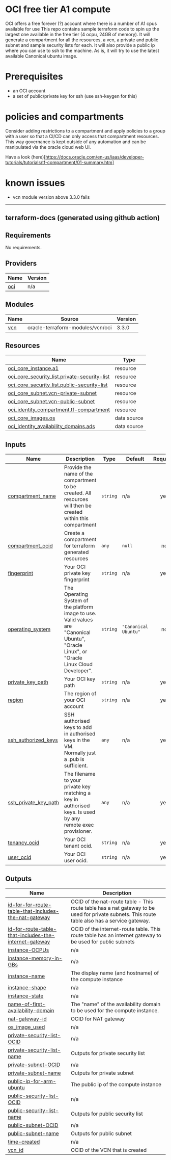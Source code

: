 # OCI free tier A1 compute

OCI offers a free forever (?) account where there is a number of A1 cpus available for use
This repo contains sample terraform code to spin up the largest one available in the free tier (4 ocpu, 24GB of memory).
It will generate a compartment for all the resources, a vcn, a private and public subnet and sample security lists for each. It will also provide a public ip where you can use to ssh to the machine.
As is, it will try to use the latest available Canonical ubuntu image.

# Prerequisites
- an OCI account
- a set of public/private key for ssh (use ssh-keygen for this)

# policies and compartments
Consider adding restrictions to a compartment and apply policies to a group with a user so that a CI/CD can only access that compartment resources. This way governance is kept outside of any automation and can be manipulated via the oracle cloud web UI.

Have a look (here)[https://docs.oracle.com/en-us/iaas/developer-tutorials/tutorials/tf-compartment/01-summary.htm]


# known issues
- vcn module version above 3.3.0 fails
---
## terraform-docs (generated using github action)
<!-- BEGIN_TF_DOCS -->
## Requirements

No requirements.

## Providers

| Name | Version |
|------|---------|
| <a name="provider_oci"></a> [oci](#provider\_oci) | n/a |

## Modules

| Name | Source | Version |
|------|--------|---------|
| <a name="module_vcn"></a> [vcn](#module\_vcn) | oracle-terraform-modules/vcn/oci | 3.3.0 |

## Resources

| Name | Type |
|------|------|
| [oci_core_instance.a1](https://registry.terraform.io/providers/oracle/oci/latest/docs/resources/core_instance) | resource |
| [oci_core_security_list.private-security-list](https://registry.terraform.io/providers/oracle/oci/latest/docs/resources/core_security_list) | resource |
| [oci_core_security_list.public-security-list](https://registry.terraform.io/providers/oracle/oci/latest/docs/resources/core_security_list) | resource |
| [oci_core_subnet.vcn-private-subnet](https://registry.terraform.io/providers/oracle/oci/latest/docs/resources/core_subnet) | resource |
| [oci_core_subnet.vcn-public-subnet](https://registry.terraform.io/providers/oracle/oci/latest/docs/resources/core_subnet) | resource |
| [oci_identity_compartment.tf-compartment](https://registry.terraform.io/providers/oracle/oci/latest/docs/resources/identity_compartment) | resource |
| [oci_core_images.os](https://registry.terraform.io/providers/oracle/oci/latest/docs/data-sources/core_images) | data source |
| [oci_identity_availability_domains.ads](https://registry.terraform.io/providers/oracle/oci/latest/docs/data-sources/identity_availability_domains) | data source |

## Inputs

| Name | Description | Type | Default | Required |
|------|-------------|------|---------|:--------:|
| <a name="input_compartment_name"></a> [compartment\_name](#input\_compartment\_name) | Provide the name of the compartment to be created. All resources will then be created within this compartment | `string` | n/a | yes |
| <a name="input_compartment_ocid"></a> [compartment\_ocid](#input\_compartment\_ocid) | Create a compartment for terraform generated resources | `any` | `null` | no |
| <a name="input_fingerprint"></a> [fingerprint](#input\_fingerprint) | Your OCI private key fingerprint | `string` | n/a | yes |
| <a name="input_operating_system"></a> [operating\_system](#input\_operating\_system) | The Operating System of the platform image to use. Valid values are "Canonical Ubuntu", "Oracle Linux", or "Oracle Linux Cloud Developer". | `string` | `"Canonical Ubuntu"` | no |
| <a name="input_private_key_path"></a> [private\_key\_path](#input\_private\_key\_path) | Your OCI key path | `string` | n/a | yes |
| <a name="input_region"></a> [region](#input\_region) | The region of your OCI account | `string` | n/a | yes |
| <a name="input_ssh_authorized_keys"></a> [ssh\_authorized\_keys](#input\_ssh\_authorized\_keys) | SSH authorised keys to add in authorised keys in the VM. Normally just a .pub is sufficient. | `any` | n/a | yes |
| <a name="input_ssh_private_key_path"></a> [ssh\_private\_key\_path](#input\_ssh\_private\_key\_path) | The filename to your private key matching a key in authorised keys. Is used by any remote exec provisioner. | `any` | n/a | yes |
| <a name="input_tenancy_ocid"></a> [tenancy\_ocid](#input\_tenancy\_ocid) | Your OCI tenant ocid. | `string` | n/a | yes |
| <a name="input_user_ocid"></a> [user\_ocid](#input\_user\_ocid) | Your OCI user ocid. | `string` | n/a | yes |

## Outputs

| Name | Description |
|------|-------------|
| <a name="output_id-for-for-route-table-that-includes-the-nat-gateway"></a> [id-for-for-route-table-that-includes-the-nat-gateway](#output\_id-for-for-route-table-that-includes-the-nat-gateway) | OCID of the nat-route table - This route table has a nat gateway to be used for private subnets. This route table also has a service gateway. |
| <a name="output_id-for-route-table-that-includes-the-internet-gateway"></a> [id-for-route-table-that-includes-the-internet-gateway](#output\_id-for-route-table-that-includes-the-internet-gateway) | OCID of the internet-route table. This route table has an internet gateway to be used for public subnets |
| <a name="output_instance-OCPUs"></a> [instance-OCPUs](#output\_instance-OCPUs) | n/a |
| <a name="output_instance-memory-in-GBs"></a> [instance-memory-in-GBs](#output\_instance-memory-in-GBs) | n/a |
| <a name="output_instance-name"></a> [instance-name](#output\_instance-name) | The display name (and hostname) of the compute instance |
| <a name="output_instance-shape"></a> [instance-shape](#output\_instance-shape) | n/a |
| <a name="output_instance-state"></a> [instance-state](#output\_instance-state) | n/a |
| <a name="output_name-of-first-availability-domain"></a> [name-of-first-availability-domain](#output\_name-of-first-availability-domain) | The "name" of the availability domain to be used for the compute instance. |
| <a name="output_nat-gateway-id"></a> [nat-gateway-id](#output\_nat-gateway-id) | OCID for NAT gateway |
| <a name="output_os_image_used"></a> [os\_image\_used](#output\_os\_image\_used) | n/a |
| <a name="output_private-security-list-OCID"></a> [private-security-list-OCID](#output\_private-security-list-OCID) | n/a |
| <a name="output_private-security-list-name"></a> [private-security-list-name](#output\_private-security-list-name) | Outputs for private security list |
| <a name="output_private-subnet-OCID"></a> [private-subnet-OCID](#output\_private-subnet-OCID) | n/a |
| <a name="output_private-subnet-name"></a> [private-subnet-name](#output\_private-subnet-name) | Outputs for private subnet |
| <a name="output_public-ip-for-arm-ubuntu"></a> [public-ip-for-arm-ubuntu](#output\_public-ip-for-arm-ubuntu) | The public ip of the compute instance |
| <a name="output_public-security-list-OCID"></a> [public-security-list-OCID](#output\_public-security-list-OCID) | n/a |
| <a name="output_public-security-list-name"></a> [public-security-list-name](#output\_public-security-list-name) | Outputs for public security list |
| <a name="output_public-subnet-OCID"></a> [public-subnet-OCID](#output\_public-subnet-OCID) | n/a |
| <a name="output_public-subnet-name"></a> [public-subnet-name](#output\_public-subnet-name) | Outputs for public subnet |
| <a name="output_time-created"></a> [time-created](#output\_time-created) | n/a |
| <a name="output_vcn_id"></a> [vcn\_id](#output\_vcn\_id) | OCID of the VCN that is created |
<!-- END_TF_DOCS -->